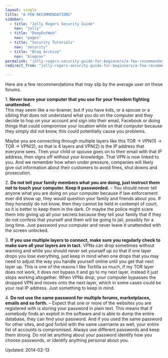 ```yaml
---
layout: single
title: "A FEW RECOMMENDATIONS"
sidebar:
  - title: "Jolly Rogers Security Guide"
    nav: "jolly"
  - title: "DeepDotWeb"
    nav: "pages"
  - title: "Security Tutorials"
    nav: "security"
  - title: "Blog Archive"
    nav: "blognav"
permalink: "jolly-rogers-security-guide-for-beginners/a-few-recommendations/"
redirect_from: "jolly-rogers-security-guide-for-beginners/a-few-recommendations"

---
```


<p>Here are a few recommendations that may slip by the average user on these forums.</p>
<p>1. <strong>Never leave your computer that you use for your freedom fighting unattended.</strong><br/>
This may seem like a no-brainer, but if you have kids, or a spouse or a sibling that does not understand what you do on the computer and they decide to hop on your account and sign into their email, Facebook or doing things that could compromise your location while on that computer because they simply did not know, this could potentially cause you problems.</p>
<p>Maybe you are connecting through multiple layers like this TOR -&gt; VPN(1) -&gt; TOR -&gt; VPN(2), so that is 4 layers and VPN(2) is the IP address that everyone sees. Then your child or spouse goes on to their email with that IP address, then signs off without your knowledge. That VPN is now linked to you. And we remember how when under pressure, companies will likely give out information about their customers to avoid fines, shut downs and prosecution.</p>
<p>2. <strong>Do not tell your family members what you are doing, just instruct them not to touch your computer. Keep it passworded.</strong> &#8211; You should never tell anyone what you are doing on your computer because if law enforcement ever did show up, they would question your family and friends about you. If they honestly do not know, then they cannot be held in contempt of court, so it is better to keep them in the dark. Or maybe the police might scare them into giving up all your secrets because they tell your family that if they do not confess that yourself and them will be going to jail, possibly for a long time. Just password your computer and never leave it unattended with the screen unlocked.</p>
<p>3. <strong>If you use multiple layers to connect, make sure you regularly check to make sure all your layers are in tact.</strong> VPNs can drop sometimes without warning and while you should never set yourself up so that if one layer drops you lose everything, just keep in mind when one drops that you may need to adjust the way you handle yourself online until you get that next layer up. This is one of the reaons I like Tortilla so much, if my TOR layer does not work, it does not bypass it and go to my next layer, instead it just stops working altogether. When VPNs drop, your computer bypasses the dropped VPN and moves onto the next layer, which in some cases could be your real IP address. Just something to keep in mind.</p>
<p>4. <strong>Do not use the same password for multiple forums, marketplaces, emails and so forth.</strong> &#8211; Expect that one or more of the websites you are registered with is storing your password in plain text. This means that if somebody finds an exploit in the software and is able to dump the entire database, they can find your password. And if you used the same password for other sites, and god forbid with the same username as well, your entire list of accounts is compromised. Always use different passwords and keep them strong. Do not let anything about your password identify how you choose passwords, or identify anything personal about you.</p>

Updated: 2014-02-13

